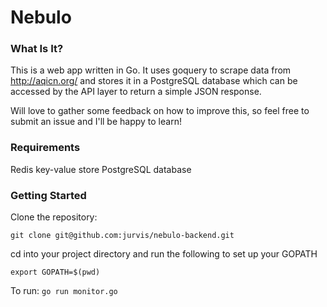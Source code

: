 Nebulo
======
### What Is It?
This is a web app written in Go. It uses goquery to scrape data from http://aqicn.org/ and stores it in a PostgreSQL database which can be accessed by the API layer to return a simple JSON response.

Will love to gather some feedback on how to improve this, so feel free to submit an issue and I'll be happy to learn!

### Requirements
Redis key-value store
PostgreSQL database

### Getting Started
Clone the repository:

`
git clone git@github.com:jurvis/nebulo-backend.git
`

cd into your project directory and run the following to set up your GOPATH

`
export GOPATH=$(pwd)
`

To run:
` go run monitor.go `